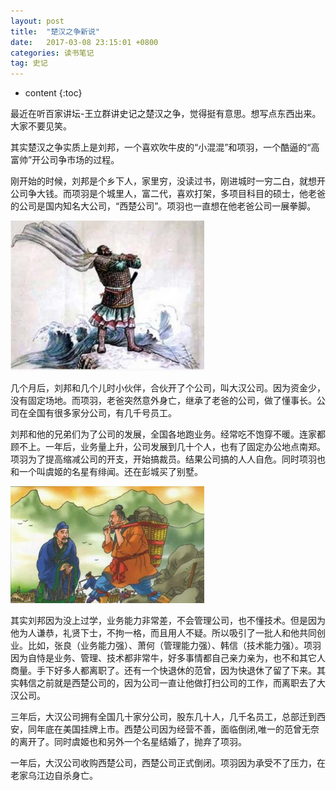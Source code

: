 ```yaml
---
layout: post
title:  "楚汉之争新说"
date:   2017-03-08 23:15:01 +0800
categories: 读书笔记
tag: 史记
---
```


* content
{:toc}

最近在听百家讲坛-王立群讲史记之楚汉之争，觉得挺有意思。想写点东西出来。大家不要见笑。

其实楚汉之争实质上是刘邦，一个喜欢吹牛皮的“小混混”和项羽，一个酷逼的“高富帅”开公司争市场的过程。

刚开始的时候，刘邦是个乡下人，家里穷，没读过书，刚进城时一穷二白，就想开公司争大钱。而项羽是个城里人，富二代，喜欢打架，多项目科目的硕士，他老爸的公司是国内知名大公司，“西楚公司”。项羽也一直想在他老爸公司一展拳脚。

<img src="/styles/images/chzb_1.jpg" alt="" width="310" />

几个月后，刘邦和几个儿时小伙伴，合伙开了个公司，叫大汉公司。因为资金少，没有固定场地。而项羽，老爸突然意外身亡，继承了老爸的公司，做了懂事长。公司在全国有很多家分公司，有几千号员工。

刘邦和他的兄弟们为了公司的发展，全国各地跑业务。经常吃不饱穿不暖。连家都顾不上。一年后，业务量上升，公司发展到几十个人，也有了固定办公地点南郑。项羽为了提高缩减公司的开支，开始搞裁员。结果公司搞的人人自危。同时项羽也和一个叫虞姬的名星有绯闻。还在彭城买了别墅。

<img src="/styles/images/chzb_2.jpg" alt="" width="310" />

其实刘邦因为没上过学，业务能力非常差，不会管理公司，也不懂技术。但是因为他为人谦恭，礼贤下士，不拘一格，而且用人不疑。所以吸引了一批人和他共同创业。比如，张良（业务能力强）、萧何（管理能力强）、韩信（技术能力强）。项羽因为自恃是业务、管理、技术都非常牛，好多事情都自己亲力亲为，也不和其它人商量。手下好多人都离职了。还有一个快退休的范曾，因为快退休了留了下来。其实韩信之前就是西楚公司的，因为公司一直让他做打扫公司的工作，而离职去了大汉公司。

三年后，大汉公司拥有全国几十家分公司，股东几十人，几千名员工，总部迁到西安，同年底在美国挂牌上市。西楚公司因为经营不善，面临倒闭,唯一的范曾无奈的离开了。同时虞姬也和另外一个名星结婚了，抛弃了项羽。

一年后，大汉公司收购西楚公司，西楚公司正式倒闭。项羽因为承受不了压力，在老家乌江边自杀身亡。 
